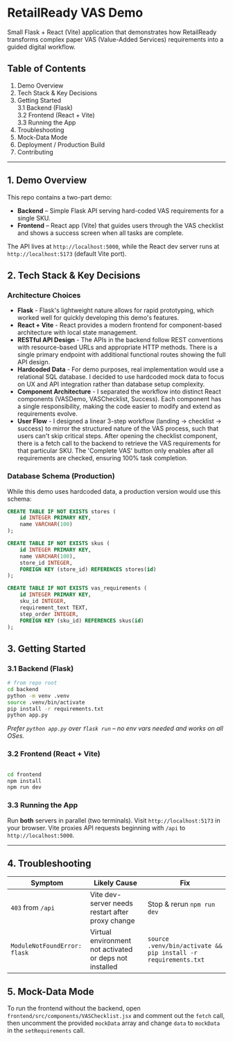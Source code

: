 # RetailReady VAS Demo

Small Flask + React (Vite) application that demonstrates how RetailReady transforms complex paper VAS (Value-Added Services) requirements into a guided digital workflow.

## Table of Contents
1. Demo Overview  
2. Tech Stack & Key Decisions  
3. Getting Started  
   3.1 Backend (Flask)  
   3.2 Frontend (React + Vite)  
   3.3 Running the App  
4. Troubleshooting  
5. Mock-Data Mode  
6. Deployment / Production Build  
7. Contributing

---

## 1. Demo Overview
This repo contains a two-part demo:

* **Backend** – Simple Flask API serving hard-coded VAS requirements for a single SKU.
* **Frontend** – React app (Vite) that guides users through the VAS checklist and shows a success screen when all tasks are complete.

The API lives at `http://localhost:5000`, while the React dev server runs at `http://localhost:5173` (default Vite port).

## 2. Tech Stack & Key Decisions

### Architecture Choices
- **Flask** - Flask's lightweight nature allows for rapid prototyping, which worked well for quickly developing this demo's features.
- **React + Vite** - React provides a modern frontend for component-based architecture with local state management.
- **RESTful API Design** - The APIs in the backend follow REST conventions with resource-based URLs and appropriate HTTP methods. There is a single primary endpoint with additional functional routes showing the full API design.
- **Hardcoded Data** - For demo purposes, real implementation would use a relational SQL database. I decided to use hardcoded mock data to focus on UX and API integration rather than database setup complexity.
- **Component Architecture** - I separated the workflow into distinct React components (VASDemo, VASChecklist, Success). Each component has a single responsibility, making the code easier to modify and extend as requirements evolve.
- **User Flow** - I designed a linear 3-step workflow (landing -> checklist -> success) to mirror the structured nature of the VAS process, such that users can't skip critical steps. After opening the checklist component, there is a fetch call to the backend to retrieve the VAS requirements for that particular SKU. The 'Complete VAS' button only enables after all requirements are checked, ensuring 100% task completion.

### Database Schema (Production)
While this demo uses hardcoded data, a production version would use this schema:

```sql
CREATE TABLE IF NOT EXISTS stores (
    id INTEGER PRIMARY KEY,
    name VARCHAR(100)
);

CREATE TABLE IF NOT EXISTS skus (
    id INTEGER PRIMARY KEY,
    name VARCHAR(100),
    store_id INTEGER,
    FOREIGN KEY (store_id) REFERENCES stores(id)
);

CREATE TABLE IF NOT EXISTS vas_requirements (
    id INTEGER PRIMARY KEY,
    sku_id INTEGER,
    requirement_text TEXT,
    step_order INTEGER,
    FOREIGN KEY (sku_id) REFERENCES skus(id)
);
```

## 3. Getting Started

### 3.1 Backend (Flask)
```bash
# from repo root
cd backend
python -m venv .venv
source .venv/bin/activate
pip install -r requirements.txt
python app.py
```
*Prefer `python app.py` over `flask run` – no env vars needed and works on all OSes.*

### 3.2 Frontend (React + Vite)
```bash

cd frontend
npm install
npm run dev
```

### 3.3 Running the App
Run **both** servers in parallel (two terminals). Visit `http://localhost:5173` in your browser. Vite proxies API requests beginning with `/api` to `http://localhost:5000`.

---

## 4. Troubleshooting
| Symptom | Likely Cause | Fix |
|---------|--------------|-----|
| `403` from `/api` | Vite dev-server needs restart after proxy change | Stop & rerun `npm run dev` |
| `ModuleNotFoundError: flask` | Virtual environment not activated or deps not installed | `source .venv/bin/activate && pip install -r requirements.txt` |

## 5. Mock-Data Mode
To run the frontend without the backend, open `frontend/src/components/VASChecklist.jsx` and comment out the `fetch` call, then uncomment the provided `mockData` array and change `data` to `mockData` in the `setRequirements` call.
